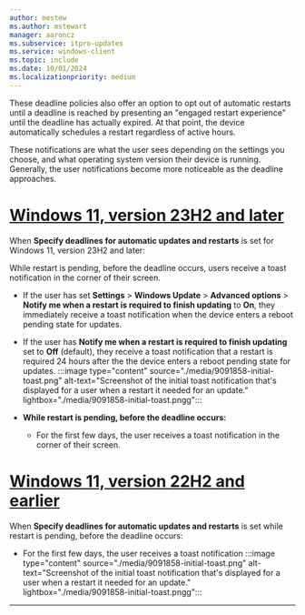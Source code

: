 ```yaml
---
author: mestew
ms.author: mstewart
manager: aaroncz
ms.subservice: itpro-updates
ms.service: windows-client
ms.topic: include
ms.date: 10/01/2024
ms.localizationpriority: medium
---
```

<!--This file is shared by update/wufb-compliancedeadlines.md, /update/waas-wufb-csp-mdm.md, /update/waas-wufb-group-policy.md, and  ?/update/waas-restart.md? articles. Headings are driven by article context. Updated with 9091858 -->

These deadline policies also offer an option to opt out of automatic restarts until a deadline is reached by presenting an "engaged restart experience" until the deadline has actually expired. At that point, the device automatically schedules a restart regardless of active hours.

These notifications are what the user sees depending on the settings you choose, and what operating system version their device is running. Generally, the user notifications become more noticeable as the deadline approaches.

# [Windows 11, version 23H2 and later](#tab/23h2)

When **Specify deadlines for automatic updates and restarts** is set for Windows 11, version 23H2 and later:

While restart is pending, before the deadline occurs, users receive a toast notification in the corner of their screen. 

- If the user has set **Settings** > **Windows Update** > **Advanced options** > **Notify me when a restart is required to finish updating** to **On**, they immediately receive a toast notification when the device enters a reboot pending state for updates. 
- If the user has **Notify me when a restart is required to finish updating** set to **Off** (default), they receive a toast notification that a restart is required 24 hours after the the device enters a reboot pending state for updates.
  :::image type="content" source="./media/9091858-initial-toast.png" alt-text="Screenshot of the initial toast notification that's displayed for a user when a restart it needed for an update." lightbox="./media/9091858-initial-toast.pngg":::

- **While restart is pending, before the deadline occurs:**
   - For the first few days, the user receives a toast notification in the corner of their screen.

# [Windows 11, version 22H2 and earlier](#tab/22h2)

When **Specify deadlines for automatic updates and restarts** is set while restart is pending, before the deadline occurs:

- For the first few days, the user receives a toast notification
  :::image type="content" source="./media/9091858-initial-toast.png" alt-text="Screenshot of the initial toast notification that's displayed for a user when a restart it needed for an update." lightbox="./media/9091858-initial-toast.pngg":::

---



<!--old---

When **Specify deadlines for automatic updates and restarts** is set (For Windows 10, version 1709 and later):

 - **While restart is pending, before the deadline occurs:**

   - For the first few days, the user receives a toast notification

   - After this period, the user receives this dialog:

     ![The notification users get for an impending restart prior to deadline.](images/wufb-update-deadline-warning.png)

   - If the user scheduled a restart, or if an auto restart is scheduled, 15 minutes before the scheduled time the user receives this notification that the restart is about to occur:

     ![The notification users get for an impending restart 15 minutes prior to restart.](images/wufb-restart-imminent-warning.png)

 - **If the restart is still pending after the deadline passes:**
 
   - Within 12 hours before the deadline passes, the user receives this notification that the deadline is approaching:

     ![The notification users get for an approaching restart deadline.](images/wufb-pastdeadline-restart-warning.png)

   - Once the deadline has passed, the user is forced to restart to keep their devices in compliance and receives this notification:

     ![The notification users get for an imminent restart after the deadline.](images/wufb-pastdeadline-restartnow.png)

-->
